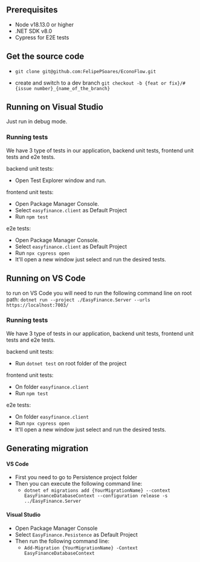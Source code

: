 ## Prerequisites 

* Node v18.13.0 or higher
* .NET SDK v8.0
* Cypress for E2E tests


## Get the source code

*  `git clone git@github.com:FelipePSoares/EconoFlow.git`

* create and switch to a dev branch `git checkout -b {feat or fix}/#{issue number}_{name_of_the_branch}`

## Running on Visual Studio

Just run in debug mode.

### Running tests
We have 3 type of tests in our application, backend unit tests, frontend unit tests and e2e tests.

backend unit tests:
* Open Test Explorer window and run. 

frontend unit tests:
* Open Package Manager Console.
* Select `easyfinance.client` as Default Project
* Run `npm test`

e2e tests:
* Open Package Manager Console.
* Select `easyfinance.client` as Default Project
* Run `npx cypress open`
* It'll open a new window just select and run the desired tests.

## Running on VS Code

to run on VS Code you will need to run the following command line on root path:
`dotnet run --project ./EasyFinance.Server --urls https://localhost:7003/`

### Running tests
We have 3 type of tests in our application, backend unit tests, frontend unit tests and e2e tests.

backend unit tests:
* Run `dotnet test` on root folder of the project

frontend unit tests:
* On folder `easyfinance.client`
* Run `npm test`

e2e tests:
* On folder `easyfinance.client`
* Run `npx cypress open`
* It'll open a new window just select and run the desired tests.

## Generating migration

#### VS Code

* First you need to go to Persistence project folder
* Then you can execute the following command line:
	* `dotnet ef migrations add {YourMigrationName} --context EasyFinanceDatabaseContext --configuration release -s ../EasyFinance.Server`

#### Visual Studio
* Open Package Manager Console
* Select `EasyFinance.Pesistence` as Default Project
* Then run the following command line:
	* `Add-Migration {YourMigrationName} -Context EasyFinanceDatabaseContext`
